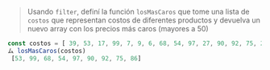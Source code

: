 > Usando `filter`, definí la función `losMasCaros` que tome una lista de `costos` que representan costos de diferentes productos y devuelva un nuevo array con los precios más caros (mayores a 50)
>
```js
const costos = [ 39, 53, 17, 99, 7, 9, 6, 68, 54, 97, 27, 90, 92, 75, 26, 86, 22, 42, 20, 14 ]
ム losMasCaros(costos)
 [53, 99, 68, 54, 97, 90, 92, 75, 86]
```